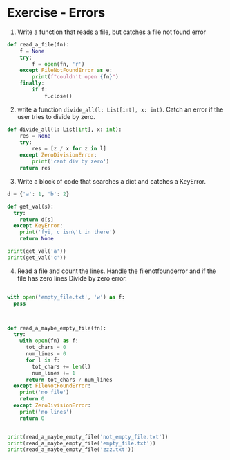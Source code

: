 # Exercise - Errors

1. Write a function that reads a file, but catches a file not found error

```python
def read_a_file(fn):
    f = None
    try:
        f = open(fn, 'r')
    except FileNotFoundError as e:
        print(f"couldn't open {fn}")
    finally:
        if f:
            f.close()
```
2. write a function `divide_all(l: List[int], x: int)`.  Catch an error if the user tries to divide by zero.

```python
def divide_all(l: List[int], x: int):
    res = None
    try:
        res = [z / x for z in l]
    except ZeroDivisionError:
        print('cant div by zero')
    return res
```

3. Write a block of code that searches a dict and catches a KeyError.

```python
d = {'a': 1, 'b': 2}

def get_val(s):
  try:
    return d[s]
  except KeyError:
    print('fyi, c isn\'t in there')
    return None

print(get_val('a'))
print(get_val('c'))
```

4. Read a file and count the lines.  Handle the filenotfounderror and if the file has zero lines Divide by zero error.

```python

with open('empty_file.txt', 'w') as f:
  pass



def read_a_maybe_empty_file(fn):
  try:
    with open(fn) as f:
      tot_chars = 0
      num_lines = 0
      for l in f:
        tot_chars += len(l)
        num_lines += 1
      return tot_chars / num_lines
  except FileNotFoundError:
    print('no file')
    return 0
  except ZeroDivisionError:
    print('no lines')
    return 0


print(read_a_maybe_empty_file('not_empty_file.txt'))
print(read_a_maybe_empty_file('empty_file.txt'))
print(read_a_maybe_empty_file('zzz.txt'))
```